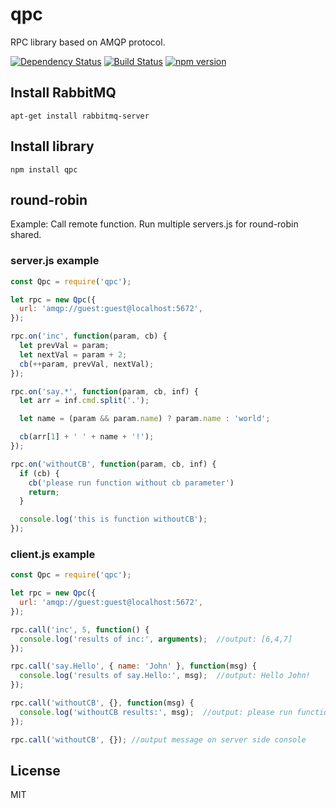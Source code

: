 # qpc

RPC library based on AMQP protocol.

[![Dependency Status](https://david-dm.org/rpcjs/qpc/status.svg?style=flat)](https://david-dm.org/rpcjs/qpc)
[![Build Status](https://travis-ci.org/rpcjs/qpc.svg?branch=master)](https://travis-ci.org/rpcjs/qpc)
[![npm version](https://badge.fury.io/js/qpc.svg)](http://badge.fury.io/js/qpc)


## Install RabbitMQ

```
apt-get install rabbitmq-server
```


## Install library

```
npm install qpc
```


## round-robin

Example: Call remote function.
Run multiple servers.js for round-robin shared.


### server.js example

```js
const Qpc = require('qpc');

let rpc = new Qpc({
  url: 'amqp://guest:guest@localhost:5672',
});

rpc.on('inc', function(param, cb) {
  let prevVal = param;
  let nextVal = param + 2;
  cb(++param, prevVal, nextVal);
});

rpc.on('say.*', function(param, cb, inf) {
  let arr = inf.cmd.split('.');

  let name = (param && param.name) ? param.name : 'world';

  cb(arr[1] + ' ' + name + '!');
});

rpc.on('withoutCB', function(param, cb, inf) {
  if (cb) {
    cb('please run function without cb parameter')
    return;
  }

  console.log('this is function withoutCB');
});
```


### client.js example

```js
const Qpc = require('qpc');

let rpc = new Qpc({
  url: 'amqp://guest:guest@localhost:5672',
});

rpc.call('inc', 5, function() {
  console.log('results of inc:', arguments);  //output: [6,4,7]
});

rpc.call('say.Hello', { name: 'John' }, function(msg) {
  console.log('results of say.Hello:', msg);  //output: Hello John!
});

rpc.call('withoutCB', {}, function(msg) {
  console.log('withoutCB results:', msg);  //output: please run function without cb parameter
});

rpc.call('withoutCB', {}); //output message on server side console
```


## License

MIT
